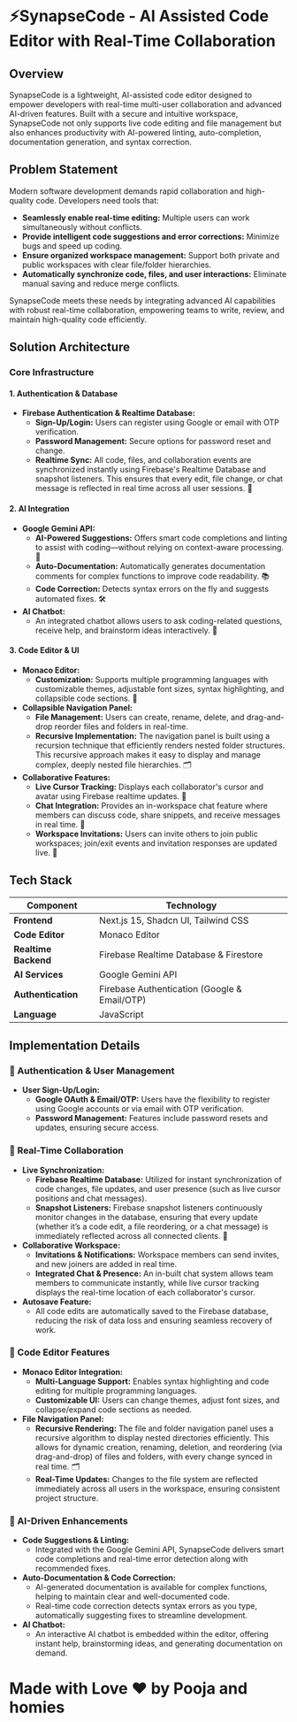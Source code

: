 # ⚡SynapseCode - AI Assisted Code Editor with Real-Time Collaboration

## Overview

SynapseCode is a lightweight, AI-assisted code editor designed to empower developers with real-time multi-user collaboration and advanced AI-driven features. Built with a secure and intuitive workspace, SynapseCode not only supports live code editing and file management but also enhances productivity with AI-powered linting, auto-completion, documentation generation, and syntax correction.

## Problem Statement

Modern software development demands rapid collaboration and high-quality code. Developers need tools that:
- **Seamlessly enable real-time editing:** Multiple users can work simultaneously without conflicts.
- **Provide intelligent code suggestions and error corrections:** Minimize bugs and speed up coding.
- **Ensure organized workspace management:** Support both private and public workspaces with clear file/folder hierarchies.
- **Automatically synchronize code, files, and user interactions:** Eliminate manual saving and reduce merge conflicts.

SynapseCode meets these needs by integrating advanced AI capabilities with robust real-time collaboration, empowering teams to write, review, and maintain high-quality code efficiently.

## Solution Architecture

### Core Infrastructure

#### 1. Authentication & Database
- **Firebase Authentication & Realtime Database:**  
  - **Sign-Up/Login:** Users can register using Google or email with OTP verification.  
  - **Password Management:** Secure options for password reset and change.  
  - **Realtime Sync:** All code, files, and collaboration events are synchronized instantly using Firebase's Realtime Database and snapshot listeners. This ensures that every edit, file change, or chat message is reflected in real time across all user sessions. 🔄

#### 2. AI Integration
- **Google Gemini API:**  
  - **AI-Powered Suggestions:** Offers smart code completions and linting to assist with coding—without relying on context-aware processing. 🤖  
  - **Auto-Documentation:** Automatically generates documentation comments for complex functions to improve code readability. 📚  
  - **Code Correction:** Detects syntax errors on the fly and suggests automated fixes. 🛠️
- **AI Chatbot:**  
  - An integrated chatbot allows users to ask coding-related questions, receive help, and brainstorm ideas interactively. 💬

#### 3. Code Editor & UI
- **Monaco Editor:**  
  - **Customization:** Supports multiple programming languages with customizable themes, adjustable font sizes, syntax highlighting, and collapsible code sections. 🎨  
- **Collapsible Navigation Panel:**  
  - **File Management:** Users can create, rename, delete, and drag-and-drop reorder files and folders in real-time.  
  - **Recursive Implementation:** The navigation panel is built using a recursion technique that efficiently renders nested folder structures. This recursive approach makes it easy to display and manage complex, deeply nested file hierarchies. 🗂️
- **Collaborative Features:**  
  - **Live Cursor Tracking:** Displays each collaborator's cursor and avatar using Firebase realtime updates. 👥  
  - **Chat Integration:** Provides an in-workspace chat feature where members can discuss code, share snippets, and receive messages in real time. 💬  
  - **Workspace Invitations:** Users can invite others to join public workspaces; join/exit events and invitation responses are updated live. 🔔

## Tech Stack

| Component              | Technology                                              |
|------------------------|---------------------------------------------------------|
| **Frontend**           | Next.js 15, Shadcn UI, Tailwind CSS                     |
| **Code Editor**        | Monaco Editor                                           |
| **Realtime Backend**   | Firebase Realtime Database & Firestore                  |
| **AI Services**        | Google Gemini API                                       |
| **Authentication**     | Firebase Authentication (Google & Email/OTP)            |
| **Language**           | JavaScript                                              |

## Implementation Details

### 🔐 Authentication & User Management
- **User Sign-Up/Login:**  
  - **Google OAuth & Email/OTP:** Users have the flexibility to register using Google accounts or via email with OTP verification.  
  - **Password Management:** Features include password resets and updates, ensuring secure access.

### 🚀 Real-Time Collaboration
- **Live Synchronization:**  
  - **Firebase Realtime Database:** Utilized for instant synchronization of code changes, file updates, and user presence (such as live cursor positions and chat messages).  
  - **Snapshot Listeners:** Firebase snapshot listeners continuously monitor changes in the database, ensuring that every update (whether it’s a code edit, a file reordering, or a chat message) is immediately reflected across all connected clients. 🔄
- **Collaborative Workspace:**  
  - **Invitations & Notifications:** Workspace members can send invites, and new joiners are added in real time.  
  - **Integrated Chat & Presence:** An in-built chat system allows team members to communicate instantly, while live cursor tracking displays the real-time location of each collaborator's cursor.  
- **Autosave Feature:**  
  - All code edits are automatically saved to the Firebase database, reducing the risk of data loss and ensuring seamless recovery of work.

### 📝 Code Editor Features
- **Monaco Editor Integration:**  
  - **Multi-Language Support:** Enables syntax highlighting and code editing for multiple programming languages.  
  - **Customizable UI:** Users can change themes, adjust font sizes, and collapse/expand code sections as needed.
- **File Navigation Panel:**  
  - **Recursive Rendering:** The file and folder navigation panel uses a recursive algorithm to display nested directories efficiently. This allows for dynamic creation, renaming, deletion, and reordering (via drag-and-drop) of files and folders, with every change synced in real time. 🗂️  
  - **Real-Time Updates:** Changes to the file system are reflected immediately across all users in the workspace, ensuring consistent project structure.

### 🤖 AI-Driven Enhancements
- **Code Suggestions & Linting:**  
  - Integrated with the Google Gemini API, SynapseCode delivers smart code completions and real-time error detection along with recommended fixes.  
- **Auto-Documentation & Code Correction:**  
  - AI-generated documentation is available for complex functions, helping to maintain clear and well-documented code.  
  - Real-time code correction detects syntax errors as you type, automatically suggesting fixes to streamline development.  
- **AI Chatbot:**  
  - An interactive AI chatbot is embedded within the editor, offering instant help, brainstorming ideas, and generating documentation on demand.

# Made with Love ❤️ by Pooja and homies  
